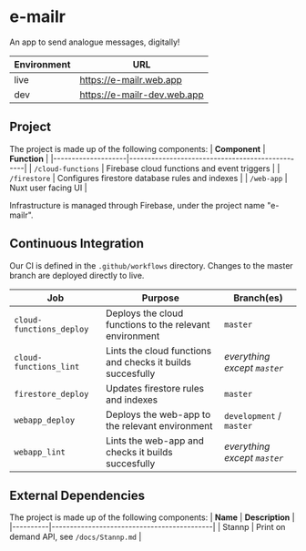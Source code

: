 # e-mailr
An app to send analogue messages, digitally!

| **Environment** | **URL**                     |
|-----------------|-----------------------------|
| live            | https://e-mailr.web.app     |
| dev             | https://e-mailr-dev.web.app |

## Project
The project is made up of the following components:
| **Component**      | **Function**                                    |
|--------------------|-------------------------------------------------|
| `/cloud-functions` | Firebase cloud functions and event triggers     |
| `/firestore`       | Configures firestore database rules and indexes |
| `/web-app`         | Nuxt user facing UI                             |

Infrastructure is managed through Firebase, under the project name "e-mailr".

## Continuous Integration
Our CI is defined in the `.github/workflows` directory. Changes to the master branch are deployed directly to live.

| **Job**                  | **Purpose**                                                | **Branch(es)**               |
|--------------------------|------------------------------------------------------------|------------------------------|
| `cloud-functions_deploy` | Deploys the cloud functions to the relevant environment    | `master`                     |
| `cloud-functions_lint`   | Lints the cloud functions and checks it builds succesfully | _everything except `master`_ |
| `firestore_deploy`       | Updates firestore rules and indexes                        | `master`                     |
| `webapp_deploy`          | Deploys the web-app to the relevant environment            | `development` / `master`     |
| `webapp_lint`            | Lints the web-app and checks it builds succesfully         | _everything except `master`_ |

## External Dependencies
The project is made up of the following components:
| **Name** | **Description**                            |
|----------|--------------------------------------------|
| Stannp   | Print on demand API, see `/docs/Stannp.md` |